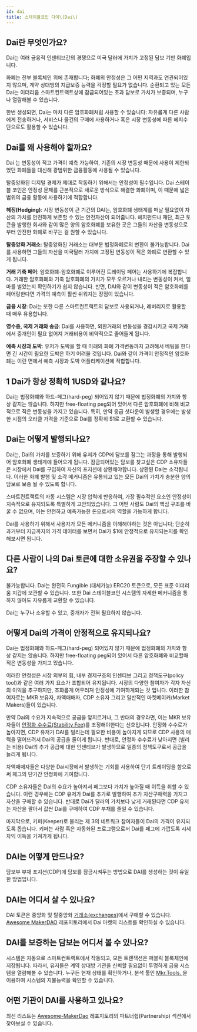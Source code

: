 ```yaml
---
id: dai
title: 스테이블코인 다이\(Dai\)
---
```


## Dai란 무엇인가요?

Dai는 여러 금융적 인센티브간의 경쟁으로 미국 달러에 가치가 고정된 담보 기반 화폐입니다.

화폐는 전부 블록체인 위에 존재합니다; 화폐의 안정성은 그 어떤 지역과도 연관되어있지 않으며, 계약 상대방의 지급보증 능력을 걱정할 필요가 없습니다. 순환되고 있는 모든 Dai는 이더리움 스마트컨트랙트상에 잠금되어있는 초과 담보로 가치가 보증되며, 누구나 열람해볼 수 있습니다.

한번 생성되면, Dai는 마치 다른 암호화폐처럼 사용할 수 있습니다: 자유롭게 다른 사람에게 전송하거나, 서비스나 물건의 구매에 사용하거나 혹은 시장 변동성에 따른 헤지수단으로도 활용할 수 있습니다.

## Dai를 왜 사용해야 할까요?

Dai 는 변동성이 적고 가격이 예측 가능하여, 기존의 시장 변동성 때문에 사용이 제한되었던 화폐들을 대신해 광범위한 금융활동에 사용될 수 있습니다.

탈중앙화된 디지털 경제가 제대로 작동하기 위해서는 안정성이 필수입니다. Dai 스테이블 코인은 안정성 문제를 근본적으로 새로운 방식으로 해결한 화폐이며, 이 때문에 넓은 범위의 금융 활동에 사용하기에 적합합니다.

**헤징\(Hedging\)**: 시장 변동성이 큰 기간의 DAI는, 암호화폐 생태계를 떠날 필요없이 자산의 가치를 안전하게 보존할 수 있는 안전자산이 되어줍니다. 헤지펀드나 재단, 최근 토큰을 발행한 회사와 같이 많은 양의 암호화폐를 보유한 곳은 그들의 자산을 변동성으로부터 안전한 화폐로 바꾸는 걸 원할 수 있습니다.

**탈중앙화 거래소**: 탈중앙화된 거래소는 대부분 법정화폐로의 변환이 불가능합니다. Dai를 사용하면 그들의 자산을 미국달러 가치에 고정된 변동성이 적은 화폐로 변환할 수 있게 됩니다.

**거래 기축 페어**: 암호화폐-암호화폐로 이루어진 트레이딩 페어는 사용하기에 복잡합니다. 거래한 암호화폐와 기축 암호화폐의 가치가 모두 오르거나 내리는 변동성이 커서, 얼마를 벌었는지 확인하기가 쉽지 않습니다. 반면, DAI와 같이 변동성이 적은 암호화폐를 페어링한다면 가격의 예측이 훨씬 쉬워지는 장점이 있습니다.

**금융 시장**: Dai는 또한 다른 스마트컨트랙트의 담보로 사용되거나, 레버리지로 활용할 때 매우 유용합니다.

**영수증, 국제 거래와 송금**: Dai를 사용하면, 외환거래의 변동성을 경감시키고 국제 거래에서 중개인이 필요 없어져 거래비용이 비약적으로 줄어들게 됩니다.

**예측 시장과 도박**: 유저가 도박을 할 때 미래의 화폐 가격변동까지 고려해서 베팅을 한다면 긴 시간이 필요한 도박은 하기 어려울 것입니다. Dai와 같이 가격이 안정적인 암호화폐는 이런 면에서 예측 시장과 도박 어플리케이션에 적합합니다.

## 1 Dai가 항상 정확히 1USD와 같나요?

Dai는 법정화폐와 하드-페그\(hard-peg\) 되어있지 않기 때문에 법정화폐의 가치와 항상 같지는 않습니다. 하지만 free-floating peg되어 있어서 다른 암호화폐에 비해 비교적으로 적은 변동성을 가지고 있습니다. 특히, 만약 응급 셧다운이 발생할 경우에는 발생한 시점의 오라클 가격을 기준으로 Dai를 정확히 \$1로 교환할 수 있습니다.

## Dai는 어떻게 발행되나요?

Dai는, Dai의 가치를 보증하기 위해 유저가 CDP에 담보를 잠그는 과정을 통해 발행되어 암호화폐 생태계에 들어오게 됩니다. 잠금되어있는 담보를 찾고싶은 CDP 소유자들은 시장에서 Dai를 구입하여 자신의 포지션에 상환해야합니다. 상환된 Dai는 소각됩니다. 이러한 화폐 발행 및 소각 메커니즘은 유통되고 있는 모든 Dai의 가치가 충분한 양의 담보로 보증 될 수 있도록 합니다.

스마트컨트랙트의 자동 시스템은 시장 압력에 반응하여, 가장 필수적인 요소인 안정성이 지속적으로 유지되도록 특별하게 고안되었습니다. 그 어떤 사람도 Dai의 핵심 구조를 바꿀 수 없으며, 이는 안전하고 예측가능한 돈으로서의 역할을 가능하게 합니다.

Dai를 사용하기 위해서 사용자가 모든 메커니즘을 이해해야하는 것은 아닙니다; 단순히 과거부터 지금까지의 가격 데이터를 보면서 Dai가 \$1에 안정적으로 유지되는지를 확인해보시면 됩니다.

## 다른 사람이 나의 Dai 토큰에 대한 소유권을 주장할 수 있나요?

불가능합니다. Dai는 완전히 Fungible \(대체가능\) ERC20 토큰으로, 모든 표준 이더리움 지갑에 보관할 수 있습니다. 또한 Dai 스테이블코인 시스템의 자세한 메커니즘을 통하지 않아도 자유롭게 교환할 수 있습니다.

Dai는 누구나 소유할 수 있고, 중개자가 전혀 필요하지 않습니다.

## 어떻게 Dai의 가격이 안정적으로 유지되나요?

Dai는 법정화폐와 하드-페그\(hard-peg\) 되어있지 않기 때문에 법정화폐의 가치와 항상 같지는 않습니다. 하지만 free-floating peg되어 있어서 다른 암호화폐와 비교할때 적은 변동성을 가지고 있습니다.

이러한 안정성은 시장 외부의 힘, 내부 경제구조의 인센티브 그리고 정책도구\(policy tool\)과 같은 여러 가지 요소가 조합되어 유지됩니다. 시장의 다양한 참여자가 각자 자신의 이익을 추구하지만, 조화롭게 어우러져 안정성에 기여하게되는 것 입니다. 이러한 참여자로는 MKR 보유자, 차액매매자, CDP 소유자 그리고 일반적인 마켓메이커\(Market Makers\)들이 있습니다.

만약 Dai의 수요가 지속적으로 공급을 앞지르거나, 그 반대의 경우라면, 이는 MKR 보유자들이 [안정화 수수료\(Stability Fee\)](stability-fee.md)를 조정해야한다는 신호입니다. 안정화 수수료가 높아지면, CDP 유저가 DAI를 빌리는데 필요한 비용이 높아지게 되므로 CDP 사용의 매력을 떨어뜨려서 Dai의 공급을 줄이게 됩니다. 반대로, 안정화 수수료가 낮아지면 \(빌리는 비용\) Dai의 추가 공급에 대한 인센티브가 발생하므로 일종의 정책도구로서 공급을 늘리게 됩니다.

차액매매자들은 다양한 Dai시장에서 발생하는 기회를 사용하여 단기 트레이딩을 함으로써 페그의 단기간 안정화에 기여합니다.

CDP 소유자들은 Dai의 수요가 높아져서 페그보다 가치가 높아질 때 이득을 취할 수 있습니다. 이런 경우에는 CDP 유저가 Dai를 추가로 발행하여 추가 자산구매력을 가지고 자산을 구매할 수 있습니다. 반대로 Dai가 달러의 가치보다 낮게 거래된다면 CDP 유저는 자산을 팔아서 값싼 Dai를 구매하여 CDP 부채를 줄일 수 있습니다.

마지막으로, 키퍼\(Keeper\)로 불리는 제 3의 네트워크 참여자들이 Dai의 가격이 유지되도록 돕습니다. 키퍼는 사람 혹은 자동화된 프로그램으로서 Dai를 페그에 가깝도록 시세차익 이득을 가져가게 됩니다.

## DAI는 어떻게 만드나요?

담보부 부채 포지션\(CDP\)에 담보를 잠금시켜두는 방법으로 DAI를 생성하는 것이 유일한 방법입니다.

## DAI는 어디서 살 수 있나요?

DAI 토큰은 중앙화 및 탈중앙화 [거래소\(exchanges\)](https://coinmarketcap.com/currencies/dai/#markets)에서 구매할 수 있습니다. [Awesome MakerDAO](https://awesome.makerdao.com#trade-your-dai) 레포지토리에서 Dai 마켓의 리스트를 확인하실 수 있습니다.

## DAI를 보증하는 담보는 어디서 볼 수 있나요?

시스템은 자동으로 스마트컨트랙트에서 작동되고, 모든 트랜잭션은 퍼블릭 블록체인에 저장됩니다. 따라서, 유저들은 계약 상대방 기관을 신뢰할 필요없이 투명하게 금융 시스템을 열람해볼 수 있습니다. 누구든 현재 상태를 확인하거나, 분석 툴인 [Mkr.Tools. ](https://mkr.tools/)을 이용하여 시스템의 지불능력을 확인할 수 있습니다.

## 어떤 기관이 DAI를 사용하고 있나요?

최신 리스트는 [Awesome-MakerDao](https://awesome.makerdao.com) 레포지토리의 파트너쉽\(Partnership\) 섹션에서 찾아보실 수 있습니다.

